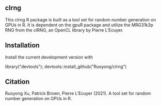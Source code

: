 ## clrng
This clrng R package is built as a tool set for random number generation on GPUs in R. 
It is dependent on the gpuR package and utilize the MRG31k3p RNG from the clRNG, an OpenCL library by Pierre L’Ecuyer.


## Installation
Install the current development version with

library("devtools");
devtools::install_github("Ruoyong/clrng")

## Citation
Ruoyong Xu, Patrick Brown, Pierre L’Ecuyer (2021). 
A tool set for random number generation on GPUs in R.
